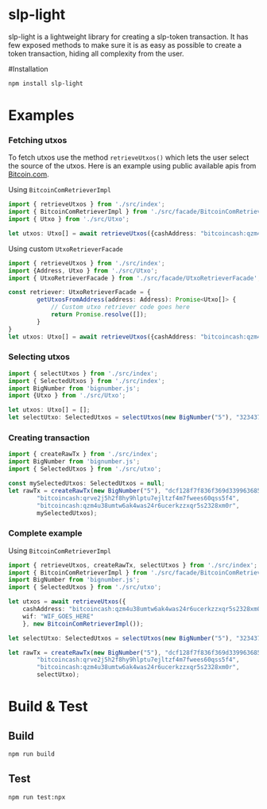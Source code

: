 # slp-light

slp-light is a lightweight library for creating a slp-token transaction. It has few exposed methods to make sure it is as 
easy as possible to create a token transaction, hiding all complexity from the user. 

#Installation
```bash
npm install slp-light
```

# Examples

### Fetching utxos
To fetch utxos use the method `retrieveUtxos()` which lets the user select the source of the utxos. Here is an 
example using public available apis from [Bitcoin.com](https://rest.bitcoin.com).

Using `BitcoinComRetrieverImpl`
```ts
import { retrieveUtxos } from './src/index'; 
import { BitcoinComRetrieverImpl } from './src/facade/BitcoinComRetrieverImpl'; 
import { Utxo } from './src/Utxo';

let utxos: Utxo[] = await retrieveUtxos({cashAddress: "bitcoincash:qzm4u38umtw6ak4was24r6ucerkzzxqr5s2328xm0r", wif: "WIF"}, new BitcoinComRetrieverImpl());
```

Using custom `UtxoRetrieverFacade`
```ts
import { retrieveUtxos } from './src/index';
import {Address, Utxo } from './src/Utxo'; 
import { UtxoRetrieverFacade } from './src/facade/UtxoRetrieverFacade'; 

const retriever: UtxoRetrieverFacade = {
        getUtxosFromAddress(address: Address): Promise<Utxo[]> {
            // Custom utxo retriever code goes here
            return Promise.resolve([]);
        }
}
let utxos: Utxo[] = await retrieveUtxos({cashAddress: "bitcoincash:qzm4u38umtw6ak4was24r6ucerkzzxqr5s2328xm0r", wif: "WIF"}, retriever);
```

### Selecting utxos
```ts
import { selectUtxos } from './src/index'; 
import { SelectedUtxos } from './src/index'; 
import BigNumber from 'bignumber.js'; 
import {Utxo } from './src/Utxo'; 

let utxos: Utxo[] = [];
let selectUtxo: SelectedUtxos = selectUtxos(new BigNumber("5"), "323437d4c86b00874c3b00cd454ab6ffb3226130fde09747009cf270caedddcf", utxos);
```


### Creating transaction
```ts
import { createRawTx } from './src/index'; 
import BigNumber from 'bignumber.js'; 
import { SelectedUtxos } from './src/utxo'; 

const mySelectedUtxos: SelectedUtxos = null;
let rawTx = createRawTx(new BigNumber("5"), "dcf128f7f836f369d339963685e91b105cf7982d8977d09f6a776329a6e290e7",
        "bitcoincash:qrve2j5h2f8hy9hlptu7ejltzf4m7fwees60qss5f4",
        "bitcoincash:qzm4u38umtw6ak4was24r6ucerkzzxqr5s2328xm0r",
        mySelectedUtxos);
```

### Complete example

Using `BitcoinComRetrieverImpl`
```ts
import { retrieveUtxos, createRawTx, selectUtxos } from './src/index'; 
import { BitcoinComRetrieverImpl } from './src/facade/BitcoinComRetrieverImpl'; 
import BigNumber from 'bignumber.js'; 
import { SelectedUtxos } from './src/utxo'; 

let utxos = await retrieveUtxos({
    cashAddress: "bitcoincash:qzm4u38umtw6ak4was24r6ucerkzzxqr5s2328xm0r",
    wif: "WIF_GOES_HERE"
    }, new BitcoinComRetrieverImpl());

let selectUtxo: SelectedUtxos = selectUtxos(new BigNumber("5"), "323437d4c86b00874c3b00cd454ab6ffb3226130fde09747009cf270caedddcf", utxos);

let rawTx = createRawTx(new BigNumber("5"), "dcf128f7f836f369d339963685e91b105cf7982d8977d09f6a776329a6e290e7",
        "bitcoincash:qrve2j5h2f8hy9hlptu7ejltzf4m7fwees60qss5f4",
        "bitcoincash:qzm4u38umtw6ak4was24r6ucerkzzxqr5s2328xm0r",
        selectUtxo);
```

# Build & Test

## Build
```bash
npm run build
```

## Test
```bash
npm run test:npx
```